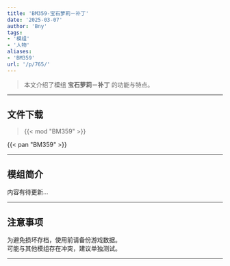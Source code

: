 ```yaml
---
title: 'BM359-宝石萝莉－补丁'
date: '2025-03-07'
author: 'Bny'
tags:
- '模组'
- '人物'
aliases:
- 'BM359'
url: '/p/765/'
---
```


> 本文介绍了模组 **宝石萝莉－补丁** 的功能与特点。

---

## 文件下载  

> {{< mod "BM359" >}}  

{{< pan "BM359" >}}  

---

## 模组简介

>  
内容有待更新...  

---

## 注意事项

>  
为避免损坏存档，使用前请备份游戏数据。  
可能与其他模组存在冲突，建议单独测试。  

---

